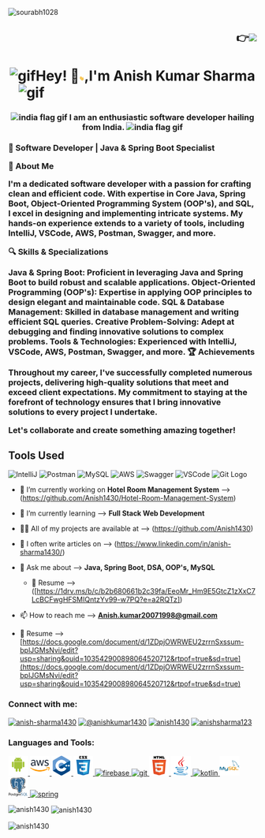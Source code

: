 <p align="left"> <img src="https://komarev.com/ghpvc/?username=sourabh1028&label=Profile%20views&color=0e75b6&style=flat" alt="sourabh1028" /> </p>
<h2 align="right">👉<a href="https://drive.google.com/file/d/1eVg_dLvRAvolCeEk3h2YqQr4Nrstxcel/view?usp=drive_link"><img width="100"src="https://encrypted-tbn0.gstatic.com/images?q=tbn:ANd9GcTB4UElvOe_MgXaCy-Ot2OAxvihSy_W2TisPg&usqp=CAU"> </a></h2>
<h1 align="center"> <img alt="gif" height="30" src="https://media2.giphy.com/media/v1.Y2lkPTc5MGI3NjExNzFiNjMzOTBiYzUyOGFmNTVlZDFmMmI0ZDE3NGE5ZjA3YWZiMDYxMSZjdD1n/LtiTOVzhzvGuXaea2m/giphy.gif">Hey! 👋<img src="https://raw.githubusercontent.com/ABSphreak/ABSphreak/master/gifs/Hi.gif" width="10px" />,I'm Anish Kumar Sharma <img alt="gif" height="30" src="https://media2.giphy.com/media/v1.Y2lkPTc5MGI3NjExNzFiNjMzOTBiYzUyOGFmNTVlZDFmMmI0ZDE3NGE5ZjA3YWZiMDYxMSZjdD1n/LtiTOVzhzvGuXaea2m/giphy.gif">
<img width="80%" align="center" height="1" src="./assets/bar.gif" /></h1>

<h3 align="center"> <img alt="india flag gif" height="30" src="https://media3.giphy.com/media/9Gnbm29r7ftUA/200w.webp?cid=ecf05e473za3p49dhmp93wv3n7teyh3wcpip91uh83ll8x4w&rid=200w.webp&ct=g"> I am an enthusiastic software developer hailing from India.
<img alt="india flag gif" height="30" src="https://media3.giphy.com/media/9Gnbm29r7ftUA/200w.webp?cid=ecf05e473za3p49dhmp93wv3n7teyh3wcpip91uh83ll8x4w&rid=200w.webp&ct=g">
</h3>


<h3> 🚀 Software Developer | Java & Spring Boot Specialist


🌟 About Me

I'm a dedicated software developer with a passion for crafting clean and efficient code. With expertise in Core Java, Spring Boot, Object-Oriented Programming System (OOP's), and SQL, I excel in designing and implementing intricate systems. My hands-on experience extends to a variety of tools, including IntelliJ, VSCode, AWS, Postman, Swagger, and more.

🔍 Skills & Specializations

Java & Spring Boot: Proficient in leveraging Java and Spring Boot to build robust and scalable applications.
Object-Oriented Programming (OOP's): Expertise in applying OOP principles to design elegant and maintainable code.
SQL & Database Management: Skilled in database management and writing efficient SQL queries.
Creative Problem-Solving: Adept at debugging and finding innovative solutions to complex problems.
Tools & Technologies: Experienced with IntelliJ, VSCode, AWS, Postman, Swagger, and more.
🏆 Achievements

Throughout my career, I've successfully completed numerous projects, delivering high-quality solutions that meet and exceed client expectations. My commitment to staying at the forefront of technology ensures that I bring innovative solutions to every project I undertake.

Let's collaborate and create something amazing together!</h3>


<h2>Tools Used</h2>

<p> 
  <img alt="IntelliJ" height="80" src="https://upload.wikimedia.org/wikipedia/commons/thumb/9/9c/IntelliJ_IDEA_Icon.svg/1200px-IntelliJ_IDEA_Icon.svg.png">
  <img alt="Postman" height="80" src="https://yt3.googleusercontent.com/X-rhKMndFm9hT9wIaJns1StBfGbFdLTkAROwm4UZ3n9ucrBky5CFIeeZhSszFXBgQjItzCD0SA=s900-c-k-c0x00ffffff-no-rj">
  <img alt="MySQL" height="80" src="https://static.techspot.com/images2/downloads/topdownload/2020/01/2020-01-28-ts3_thumbs-c3e.png">
  <img alt="AWS" height="80"width="130" src="https://encrypted-tbn0.gstatic.com/images?q=tbn:ANd9GcTzHh7PNuA9yT-5EmSjEgAgWIS75qns2X5RgQ&usqp=CAU">
  <img alt="Swagger" height="80" src="https://static1.smartbear.co/swagger/media/blog/swagger-editor-blog_575x300.png?ext=.png">
  <img alt="VSCode"  height="80" src="https://blog.cloudanalogy.com/wp-content/uploads/2020/03/vsc-01.jpg">
  <img alt="Git Logo" height="80" width="120" src="https://encrypted-tbn0.gstatic.com/images?q=tbn:ANd9GcRrNey0NJUuet7oxT37OiO795Ldq9G_wpGEaw&usqp=CAU">


 

- 🔭 I’m currently working on **Hotel Room Management System** --> (https://github.com/Anish1430/Hotel-Room-Management-System)

- 🌱 I’m currently learning --> **Full Stack Web Development**

- 👨‍💻 All of my projects are available at --> (https://github.com/Anish1430)

- 📝 I often write articles on --> (https://www.linkedin.com/in/anish-sharma1430/)

- 💬 Ask me about --> **Java, Spring Boot, DSA, OOP's, MySQL**

  - 📄 Resume --> ([https://1drv.ms/b/c/b2b680661b2c39fa/EeoMr_Hm9E5GtcZ1zXxC7LcBCFwgHFSMIQntzYv99-w7PQ?e=a2RQTz])

- 📫 How to reach me --> **Anish.kumar20071998@gmail.com**

- 📄 Resume --> [https://docs.google.com/document/d/1ZDpjOWRWEU2zrrnSxssum-bplJGMsNvi/edit?usp=sharing&ouid=103542900898064520712&rtpof=true&sd=true](https://docs.google.com/document/d/1ZDpjOWRWEU2zrrnSxssum-bplJGMsNvi/edit?usp=sharing&ouid=103542900898064520712&rtpof=true&sd=true)

<h3 align="left">Connect with me:</h3>
<p align="left">
<a href="https://linkedin.com/in/anish-sharma1430" target="blank"><img align="center" src="https://raw.githubusercontent.com/rahuldkjain/github-profile-readme-generator/master/src/images/icons/Social/linked-in-alt.svg" alt="anish-sharma1430" height="30" width="40" /></a>
<a href="https://www.hackerrank.com/@anishkumar1430" target="blank"><img align="center" src="https://raw.githubusercontent.com/rahuldkjain/github-profile-readme-generator/master/src/images/icons/Social/hackerrank.svg" alt="@anishkumar1430" height="30" width="40" /></a>
<a href="https://www.leetcode.com/anish1430" target="blank"><img align="center" src="https://raw.githubusercontent.com/rahuldkjain/github-profile-readme-generator/master/src/images/icons/Social/leet-code.svg" alt="anish1430" height="30" width="40" /></a>
<a href="https://auth.geeksforgeeks.org/user/anishsharma123" target="blank"><img align="center" src="https://raw.githubusercontent.com/rahuldkjain/github-profile-readme-generator/master/src/images/icons/Social/geeks-for-geeks.svg" alt="anishsharma123" height="30" width="40" /></a>
</p>


<h3 align="left">Languages and Tools:</h3>


<p align="left"> <a href="https://developer.android.com" target="_blank" rel="noreferrer"> <img src="https://raw.githubusercontent.com/devicons/devicon/master/icons/android/android-original-wordmark.svg" alt="android" width="40" height="40"/> </a> <a href="https://aws.amazon.com" target="_blank" rel="noreferrer"> <img src="https://raw.githubusercontent.com/devicons/devicon/master/icons/amazonwebservices/amazonwebservices-original-wordmark.svg" alt="aws" width="40" height="40"/> </a> <a href="https://www.w3schools.com/cpp/" target="_blank" rel="noreferrer"> <img src="https://raw.githubusercontent.com/devicons/devicon/master/icons/cplusplus/cplusplus-original.svg" alt="cplusplus" width="40" height="40"/> </a> <a href="https://www.w3schools.com/css/" target="_blank" rel="noreferrer"> <img src="https://raw.githubusercontent.com/devicons/devicon/master/icons/css3/css3-original-wordmark.svg" alt="css3" width="40" height="40"/> </a> <a href="https://firebase.google.com/" target="_blank" rel="noreferrer"> <img src="https://www.vectorlogo.zone/logos/firebase/firebase-icon.svg" alt="firebase" width="40" height="40"/> </a> <a href="https://git-scm.com/" target="_blank" rel="noreferrer"> <img src="https://www.vectorlogo.zone/logos/git-scm/git-scm-icon.svg" alt="git" width="40" height="40"/> </a> <a href="https://www.w3.org/html/" target="_blank" rel="noreferrer"> <img src="https://raw.githubusercontent.com/devicons/devicon/master/icons/html5/html5-original-wordmark.svg" alt="html5" width="40" height="40"/> </a> <a href="https://www.java.com" target="_blank" rel="noreferrer"> <img src="https://raw.githubusercontent.com/devicons/devicon/master/icons/java/java-original.svg" alt="java" width="40" height="40"/> </a> <a href="https://kotlinlang.org" target="_blank" rel="noreferrer"> <img src="https://www.vectorlogo.zone/logos/kotlinlang/kotlinlang-icon.svg" alt="kotlin" width="40" height="40"/> </a> <a href="https://www.mysql.com/" target="_blank" rel="noreferrer"> <img src="https://raw.githubusercontent.com/devicons/devicon/master/icons/mysql/mysql-original-wordmark.svg" alt="mysql" width="40" height="40"/> </a> <a href="https://www.postgresql.org" target="_blank" rel="noreferrer"> <img src="https://raw.githubusercontent.com/devicons/devicon/master/icons/postgresql/postgresql-original-wordmark.svg" alt="postgresql" width="40" height="40"/> </a> <a href="https://spring.io/" target="_blank" rel="noreferrer"> <img src="https://www.vectorlogo.zone/logos/springio/springio-icon.svg" alt="spring" width="40" height="40"/> </a> </p>

<p><img align="left" src="https://github-readme-stats.vercel.app/api/top-langs?username=anish1430&show_icons=true&theme=dark&locale=en&layout=compact" alt="anish1430" /></p>

<p>&nbsp;<img align="center" src="https://github-readme-stats.vercel.app/api?username=anish1430&show_icons=true&locale=en" alt="anish1430" /></p>

<p><img align="center" src="https://github-readme-streak-stats.herokuapp.com/?user=anish1430&" alt="anish1430" /></p>
